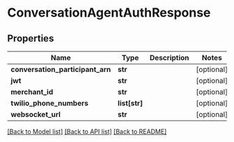 # ConversationAgentAuthResponse

## Properties
Name | Type | Description | Notes
------------ | ------------- | ------------- | -------------
**conversation_participant_arn** | **str** |  | [optional] 
**jwt** | **str** |  | [optional] 
**merchant_id** | **str** |  | [optional] 
**twilio_phone_numbers** | **list[str]** |  | [optional] 
**websocket_url** | **str** |  | [optional] 

[[Back to Model list]](../README.md#documentation-for-models) [[Back to API list]](../README.md#documentation-for-api-endpoints) [[Back to README]](../README.md)


